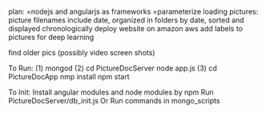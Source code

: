 plan:
=nodejs and angularjs as frameworks
=parameterize loading pictures: picture filenames include date, organized in folders by date, sorted and displayed chronologically
deploy website on amazon aws
add labels to pictures for deep learning

find older pics (possibly video screen shots)

To Run:
(1)
mongod
(2)
cd PictureDocServer
node app.js
(3)
cd PictureDocApp
nmp install
npm start

To Init:
Install angular modules and node modules by npm
Run PictureDocServer/db_init.js
Or
Run commands in mongo_scripts
